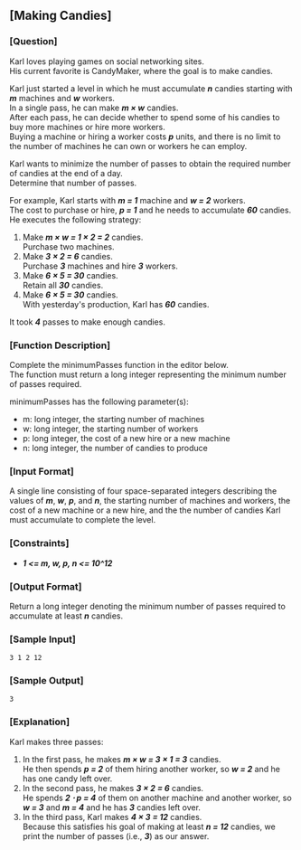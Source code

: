 ## [Making Candies]

### [Question]
Karl loves playing games on social networking sites.  
His current favorite is CandyMaker, where the goal is to make candies.

Karl just started a level in which he must accumulate ***n*** candies starting with ***m*** machines and ***w*** workers.  
In a single pass, he can make ***m × w*** candies.  
After each pass, he can decide whether to spend some of his candies to buy more machines or hire more workers.  
Buying a machine or hiring a worker costs ***p*** units, and there is no limit to the number of machines he can own or workers he can employ.

Karl wants to minimize the number of passes to obtain the required number of candies at the end of a day.  
Determine that number of passes.

For example, Karl starts with ***m = 1*** machine and ***w = 2*** workers.  
The cost to purchase or hire, ***p = 1*** and he needs to accumulate ***60*** candies.  
He executes the following strategy:

1. Make ***m × w = 1 × 2 = 2*** candies.  
   Purchase two machines.
2. Make ***3 × 2 = 6*** candies.  
   Purchase ***3*** machines and hire ***3*** workers.
3. Make ***6 × 5 = 30*** candies.  
   Retain all ***30*** candies.
4. Make ***6 × 5 = 30*** candies.  
   With yesterday's production, Karl has ***60*** candies.

It took ***4*** passes to make enough candies.

### [Function Description]
Complete the minimumPasses function in the editor below.  
The function must return a long integer representing the minimum number of passes required.

minimumPasses has the following parameter(s):
* m: long integer, the starting number of machines
* w: long integer, the starting number of workers
* p: long integer, the cost of a new hire or a new machine
* n: long integer, the number of candies to produce

### [Input Format]
A single line consisting of four space-separated integers describing the values of ***m***, ***w***, ***p***, and ***n***,
the starting number of machines and workers,
the cost of a new machine or a new hire,
and the the number of candies Karl must accumulate to complete the level.

### [Constraints]
* ***1 <= m, w, p, n <= 10^12***

### [Output Format]
Return a long integer denoting the minimum number of passes required to accumulate at least ***n*** candies.

### [Sample Input]
~~~
3 1 2 12
~~~

### [Sample Output]
~~~
3
~~~

### [Explanation]
Karl makes three passes:
1. In the first pass, he makes ***m × w = 3 × 1 = 3*** candies.  
   He then spends ***p = 2*** of them hiring another worker, so ***w = 2*** and he has one candy left over.
2. In the second pass, he makes ***3 × 2 = 6*** candies.  
   He spends ***2 ⋅ p = 4*** of them on another machine and another worker, so ***w = 3*** and ***m = 4*** and he has ***3*** candies left over.
3. In the third pass, Karl makes ***4 × 3 = 12*** candies.  
   Because this satisfies his goal of making at least ***n = 12*** candies, we print the number of passes (i.e., ***3***) as our answer.
